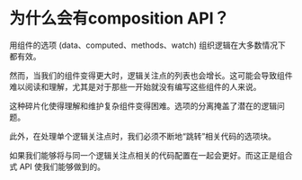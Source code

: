 # 为什么会有composition API？

用组件的选项 (data、computed、methods、watch) 组织逻辑在大多数情况下都有效。

然而，当我们的组件变得更大时，逻辑关注点的列表也会增长。这可能会导致组件难以阅读和理解，尤其是对于那些一开始就没有编写这些组件的人来说。

这种碎片化使得理解和维护复杂组件变得困难。选项的分离掩盖了潜在的逻辑问题。

此外，在处理单个逻辑关注点时，我们必须不断地“跳转”相关代码的选项块。

如果我们能够将与同一个逻辑关注点相关的代码配置在一起会更好。而这正是组合式 API 使我们能够做到的。
